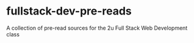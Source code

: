 # fullstack-dev-pre-reads
A collection of pre-read sources for the 2u Full Stack Web Development class
